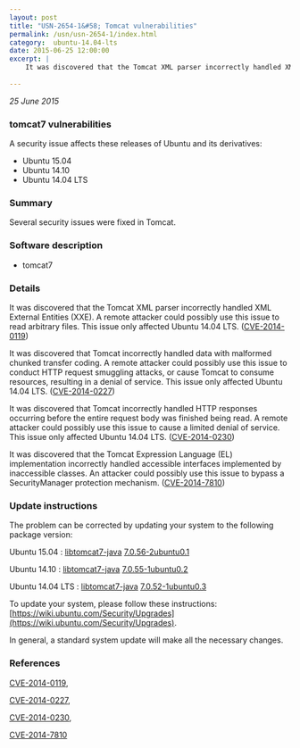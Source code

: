 ```yaml
---
layout: post
title: "USN-2654-1&#58; Tomcat vulnerabilities"
permalink: /usn/usn-2654-1/index.html
category:  ubuntu-14.04-lts
date: 2015-06-25 12:00:00
excerpt: |
    It was discovered that the Tomcat XML parser incorrectly handled XML External Entities (XXE). A remote attacker could possibly use this issue to read arbitrary files. This issue only affected Ubuntu 14.04 LTS. ([CVE-2014-0119](http://people.ubuntu.com/~ubuntu-security/cve/CVE-2014-0119))
    
--- 
```

 
 

*25 June 2015*

### tomcat7 vulnerabilities

A security issue affects these releases of Ubuntu and its derivatives:

* Ubuntu 15.04
* Ubuntu 14.10
* Ubuntu 14.04 LTS

### Summary

Several security issues were fixed in Tomcat. 

### Software description

* tomcat7 

### Details

It was discovered that the Tomcat XML parser incorrectly handled XML External Entities (XXE). A remote attacker could possibly use this issue to read arbitrary files. This issue only affected Ubuntu 14.04 LTS. ([CVE-2014-0119](http://people.ubuntu.com/~ubuntu-security/cve/CVE-2014-0119))

It was discovered that Tomcat incorrectly handled data with malformed chunked transfer coding. A remote attacker could possibly use this issue to conduct HTTP request smuggling attacks, or cause Tomcat to consume resources, resulting in a denial of service. This issue only affected Ubuntu 14.04 LTS. ([CVE-2014-0227](http://people.ubuntu.com/~ubuntu-security/cve/CVE-2014-0227))

It was discovered that Tomcat incorrectly handled HTTP responses occurring before the entire request body was finished being read. A remote attacker could possibly use this issue to cause a limited denial of service. This issue only affected Ubuntu 14.04 LTS. ([CVE-2014-0230](http://people.ubuntu.com/~ubuntu-security/cve/CVE-2014-0230))

It was discovered that the Tomcat Expression Language (EL) implementation incorrectly handled accessible interfaces implemented by inaccessible classes. An attacker could possibly use this issue to bypass a SecurityManager protection mechanism. ([CVE-2014-7810](http://people.ubuntu.com/~ubuntu-security/cve/CVE-2014-7810)) 

### Update instructions

The problem can be corrected by updating your system to the following package version:

Ubuntu 15.04
 : [libtomcat7-java](https://launchpad.net/ubuntu/+source/tomcat7) <span> [7.0.56-2ubuntu0.1](https://launchpad.net/ubuntu/+source/tomcat7/7.0.56-2ubuntu0.1) </span> 

Ubuntu 14.10
 : [libtomcat7-java](https://launchpad.net/ubuntu/+source/tomcat7) <span> [7.0.55-1ubuntu0.2](https://launchpad.net/ubuntu/+source/tomcat7/7.0.55-1ubuntu0.2) </span> 

Ubuntu 14.04 LTS
 : [libtomcat7-java](https://launchpad.net/ubuntu/+source/tomcat7) <span> [7.0.52-1ubuntu0.3](https://launchpad.net/ubuntu/+source/tomcat7/7.0.52-1ubuntu0.3) </span> 

To update your system, please follow these instructions: [https://wiki.ubuntu.com/Security/Upgrades](https://wiki.ubuntu.com/Security/Upgrades).

In general, a standard system update will make all the necessary changes. 

### References

 
 [CVE-2014-0119](http://people.ubuntu.com/~ubuntu-security/cve/CVE-2014-0119), 

 [CVE-2014-0227](http://people.ubuntu.com/~ubuntu-security/cve/CVE-2014-0227), 

 [CVE-2014-0230](http://people.ubuntu.com/~ubuntu-security/cve/CVE-2014-0230), 

 [CVE-2014-7810](http://people.ubuntu.com/~ubuntu-security/cve/CVE-2014-7810)
 

